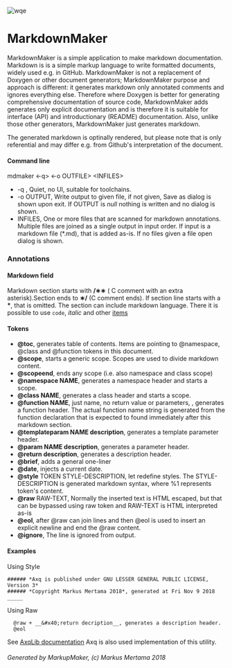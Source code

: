![wqe](https://avatars1.githubusercontent.com/u/7837709?s=400&amp;v=4)
# MarkdownMaker

MarkdownMaker is a simple application to make markdown documentation. Markdown is
is a simple markup language to write formatted documents, widely used e.g. in GitHub.
MarkdownMaker is not a replacement of Doxygen or other document generators; MarkdownMaker
purpose and approach is different: it generates markdown only annotated comments and
ignores everything else. Therefore where Doxygen is better for generating comprehensive
documentation of source code, MarkdownMaker adds generates only explicit documentation and
is therefore it is suitable for interface (API) and introductionary (README) documentation.
Also, unlike those other generators, MarkdownMaker just generates markdown.

The generated markdown is optinally rendered, but please note that is only referential and may
differ e.g. from Github's interpretation of the document.

#### Command line
mdmaker &lt;-q&gt; &lt;-o OUTFILE&gt; &lt;INFILES&gt;
* -q , Quiet, no UI, suitable for toolchains.
* -o OUTPUT, Write output to given file, if not given, Save as dialog is shown upon exit. If OUTPUT
is *null* nothing is written and no dialog is shown.
* INFILES, One or more files that are scanned for markdown annotations. Multiple files are joined
as a single output in input order. If input is a markdown file (*.md), that is added as-is.
If no files given a file open dialog is shown.

### Annotations
#### Markdown field
Markdown section starts with __/&lowast;&lowast;__ ( C comment with an extra asterisk).Section ends to __&lowast;/__ (C comment ends). If section line starts with a __*__, that is omitted.
The section can include markdown language. There it is possible to use `code`,
*italic* and other [items](https://github.com/adam-p/markdown-here/wiki/Markdown-Cheatsheet)

#### Tokens
+ __&#x40;toc__, generates table of contents. Items are pointing to &#x40;namespace, &#x40;class and &#x40;function tokens in this document.
+ __&#x40;scope__, starts a generic scope. Scopes are used to divide markdown content.
+ __&#x40;scopeend__, ends any scope (i.e. also namespace and class scope)
+ __&#x40;namespace NAME__, generates a namespace header and starts a scope.
+ __&#x40;class NAME__, generates a class header and starts a scope.
+ __&#x40;function NAME__, just name, no return value or parameters, , generates a function header. The actual function name string is generated from the function declaration that is expected to found immediately after this markdown section.
+ __&#x40;templateparam NAME description__, generates a template parameter header.
+ __&#x40;param NAME description__, generates a parameter header.
+ __&#x40;return description__, generates a description header.
+ __&#x40;brief__, adds a general one-liner
+ __&#x40;date__, injects a current date.
+ __&#x40;style__ TOKEN STYLE-DESCRIPTION, let redefine styles. The STYLE-DESCRIPTION is generated markdown syntax, where %1 represents token's content.
+ __&#x40;raw__ RAW-TEXT, Normally the inserted text is HTML escaped, but that can be bypassed using raw token and RAW-TEXT is HTML interpreted as-is
+ __&#x40;eol__, after &#x40;raw can join lines and then &#x40;eol is used to insert an explicit newline and end the &#x40;raw content.
+ __&#x40;ignore__, The line is ignored from output.

#### Examples
Using Style
```
###### *Axq is published under GNU LESSER GENERAL PUBLIC LICENSE, Version 3*  
###### *Copyright Markus Mertama 2018*, generated at Fri Nov 9 2018 
_____  
```
Using Raw
```
  @raw + __&#x40;return decription__, generates a description header.  
  @eol  
```




See [AxqLib documentation](https://github.com/mmertama/AxqLib/blob/master/Axq.md)
Axq is also used implementation of this utility.
###### Generated by MarkupMaker, (c) Markus Mertama 2018 
